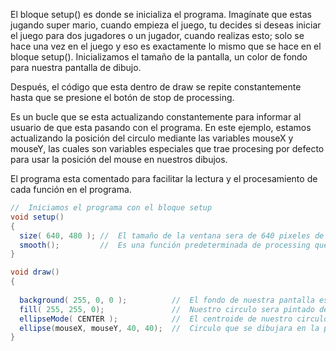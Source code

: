 El bloque setup() es donde se inicializa el programa. Imagínate que estas jugando super mario, cuando empieza el juego, tu decides si deseas iniciar el juego para dos jugadores o un jugador, cuando realizas esto; solo se hace una vez en el juego y eso es exactamente lo mismo que se hace en el bloque setup().
Inicializamos el tamaño de la pantalla, un color de fondo para nuestra pantalla de dibujo.

Después, el código que esta dentro de draw se repite constantemente hasta que se presione el botón de stop de processing.

Es un bucle que se esta actualizando constantemente para informar al usuario de que esta pasando con el programa. En este ejemplo, estamos actualizando la posición del circulo mediante las variables mouseX y mouseY, las cuales son variables especiales que trae procesing por defecto para usar la posición del mouse en nuestros dibujos.

El programa esta comentado para facilitar la lectura y el procesamiento de cada función en el programa.

```java
//  Iniciamos el programa con el bloque setup
void setup()
{
  size( 640, 480 ); //  El tamaño de la ventana sera de 640 pixeles de ancho x 480 pixeles de alto
  smooth();         //  Es una función predeterminada de processing que se usa para que los dibujos se ven mas                     // bonitos
}

void draw()
{
  
  background( 255, 0, 0 );          //  El fondo de nuestra pantalla estara cubierto de rojo
  fill( 255, 255, 0);               //  Nuestro circulo sera pintado de amarillo
  ellipseMode( CENTER );            //  El centroide de nuestro circulo sera su centro
  ellipse(mouseX, mouseY, 40, 40);  //  Circulo que se dibujara en la posición del mouse con un ancho y alto                                       // de 40 pixeles.
}
